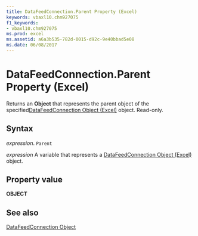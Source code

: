 ```yaml
---
title: DataFeedConnection.Parent Property (Excel)
keywords: vbaxl10.chm927075
f1_keywords:
- vbaxl10.chm927075
ms.prod: excel
ms.assetid: a6a3b535-782d-0015-d92c-9e40bbad5e08
ms.date: 06/08/2017
---
```



# DataFeedConnection.Parent Property (Excel)

Returns an  **Object** that represents the parent object of the specified[DataFeedConnection Object (Excel)](Excel.datafeedconnection.md) object. Read-only.


## Syntax

 _expression_. `Parent`

 _expression_ A variable that represents a [DataFeedConnection Object (Excel)](Excel.datafeedconnection.md) object.


## Property value

 **OBJECT**


## See also



[DataFeedConnection Object](Excel.datafeedconnection.md)

